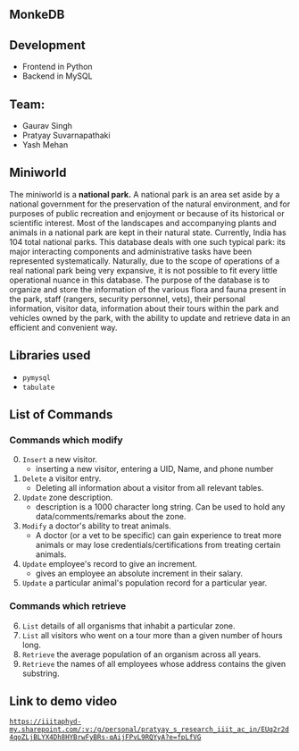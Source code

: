 ## MonkeDB

## Development
- Frontend in Python
- Backend in MySQL

## Team:
- Gaurav Singh
- Pratyay Suvarnapathaki 
- Yash Mehan


## Miniworld
The miniworld is a **national park.**
A national park is an area set aside by a national government for the preservation of the natural environment, and for purposes of public recreation and enjoyment or because of its historical or scientific interest. Most of the landscapes and accompanying plants and animals in a national park are kept in their natural state.
Currently, India has 104 total national parks.
This database deals with one such typical park: its major interacting components and administrative tasks have been represented systematically. Naturally, due to the scope of operations of a real national park being very expansive, it is not possible to fit every little operational nuance in this database.
The purpose of the database is to organize and store the information of the various flora and fauna present in the park, staff (rangers, security personnel, vets), their personal information, visitor data, information about their tours within the park and vehicles owned by the park, with the ability to update and retrieve data in an efficient and convenient way.


## Libraries used
- `pymysql`
- `tabulate`

## List of Commands
### Commands which modify
0. `Insert` a new visitor.
    - inserting a new visitor, entering a UID, Name, and phone number
1. `Delete` a visitor entry.
    - Deleting all information about a visitor from all relevant tables.
2. `Update` zone description.
    - description is a 1000 character long string. Can be used to hold any data/comments/remarks about the zone.
3. `Modify` a doctor's ability to treat animals.
    - A doctor (or a vet to be specific) can gain experience to treat more animals or may lose credentials/certifications from treating certain animals.
4. `Update` employee's record to give an increment.
    - gives an employee an absolute increment in their salary.
5. `Update` a particular animal's population record for a particular year.

### Commands which retrieve
6. `List` details of all organisms that inhabit a particular zone.
7. `List` all visitors who went on a tour more than a given number of hours long.
8. `Retrieve` the average population of an organism across all years.
9. `Retrieve` the names of all employees whose address contains the given substring.

## Link to demo video
<u>`https://iiitaphyd-my.sharepoint.com/:v:/g/personal/pratyay_s_research_iiit_ac_in/EUq2r2d4qoZLjBLYX4Dh8HYBrwFyBRs-qAijFPvL9RQYyA?e=fpLfVG`</u>
